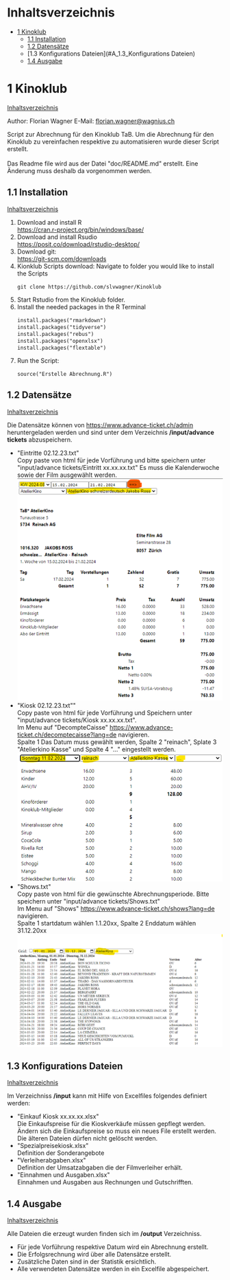 
# Inhaltsverzeichnis<a name="Inhaltsverzeichnis"></a>
* [1 Kinoklub](#A_1_Kinoklub)
    + [1.1 Installation](#A_1.1_Installation)
    + [1.2 Datensätze](#A_1.2_Datensätze)
    + [1.3 Konfigurations Dateien](#A_1.3_Konfigurations Dateien)
    + [1.4 Ausgabe](#A_1.4_Ausgabe)


# 1 Kinoklub<a name="A_1_Kinoklub"></a>
[Inhaltsverzeichnis](#Inhaltsverzeichnis)

Author: Florian Wagner
E-Mail: florian.wagner@wagnius.ch

Script zur Abrechnung für den Kinoklub TaB. 
Um die Abrechnung für den Kinoklub zu vereinfachen respektive zu automatisieren wurde dieser Script erstellt. 
\
\
Das  Readme file wird aus der Datei "doc/README.md" erstellt. Eine Änderung muss deshalb da vorgenommen werden.  

## 1.1 Installation<a name="A_1.1_Installation"></a>
[Inhaltsverzeichnis](#Inhaltsverzeichnis)


1.  Download and install R \
    <https://cran.r-project.org/bin/windows/base/>
2.  Download and install Rsudio \
    <https://posit.co/download/rstudio-desktop/>
3.  Download git: \
    <https://git-scm.com/downloads>
5.  Kionklub Scripts download:
    Navigate to folder you would like to install the Scripts
    ```
    git clone https://github.com/slvwagner/Kinoklub
    ```
6.  Start Rstudio from the Kinoklub folder.
7.  Install the needed packages in the R Terminal
    ```
    install.packages("rmarkdown")
    install.packages("tidyverse")
    install.packages("rebus")
    install.packages("openxlsx")
    install.packages("flextable")
    ```
8.  Run the Script:
    ```
    source("Erstelle Abrechnung.R")
    ```

## 1.2 Datensätze<a name="A_1.2_Datensätze"></a>
[Inhaltsverzeichnis](#Inhaltsverzeichnis)


Die Datensätze können von <https://www.advance-ticket.ch/admin> heruntergeladen werden und sind unter dem Verzeichnis
**/input/advance tickets** abzuspeichern.

-   "Eintritte 02.12.23.txt" \
    Copy paste von html für jede Vorführung und bitte speichern unter "input/advance tickets/Eintritt xx.xx.xx.txt"
    Es muss die Kalenderwoche sowie der Film ausgewählt werden. \
    ![Eintritt](doc/eintritt.png)
-   "Kiosk 02.12.23.txt"" \
    Copy paste von html für jede Vorführung und Speichern unter "input/advance tickets/Kiosk xx.xx.xx.txt". \
    Im Menu auf "DecompteCaisse" <https://www.advance-ticket.ch/decomptecaisse?lang=de> navigieren.   
    Spalte 1 Das Datum muss gewählt werden, Spalte 2 "reinach", Splate 3 "Atelierkino Kasse" und Spalte 4 "..." eingestellt werden. \
    ![Kiosk](doc/Kiosk.png)
-   "Shows.txt" \
    Copy paste von html für die gewünschte Abrechnungsperiode. Bitte speichern unter "input/advance tickets/Shows.txt" \
    Im Menu auf "Shows" <https://www.advance-ticket.ch/shows?lang=de> navigieren. \
    Spalte 1 startdatum wählen 1.1.20xx, Spalte 2 Enddatum wählen 31.12.20xx
    ![Shows](doc/shows.png)
    

## 1.3 Konfigurations Dateien<a name="A_1.3_Konfigurations Dateien"></a>
[Inhaltsverzeichnis](#Inhaltsverzeichnis)


Im Verzeichniss **/input** kann mit Hilfe von Excelfiles folgendes definiert werden:

-   "Einkauf Kiosk xx.xx.xx.xlsx" \
    Die Einkaufspreise für die Kioskverkäufe müssen gepflegt werden. Ändern sich die Einkaufspreise so muss ein neues File erstellt werden. 
    Die älteren Dateien dürfen nicht gelöscht werden.
-   "Spezialpreisekiosk.xlsx" \
    Definition der Sonderangebote
-   "Verleiherabgaben.xlsx" \
    Definition der Umsatzabgaben die der Filmverleiher erhält.
-   "Einnahmen und Ausgaben.xlsx" \
    Einnahmen und Ausgaben aus Rechnungen und Gutschrifften. 

## 1.4 Ausgabe<a name="A_1.4_Ausgabe"></a>
[Inhaltsverzeichnis](#Inhaltsverzeichnis)

Alle Dateien die erzeugt wurden finden sich im **/output** Verzeichniss.

- Für jede Vorführung respektive Datum wird ein Abrechnung erstellt.
- Die Erfolgsrechnung wird über alle Datensätze erstellt.
- Zusätzliche Daten sind in der Statistik ersichtlich.
- Alle verwendeten Datensätze werden in ein Excelfile abgespeichert.


